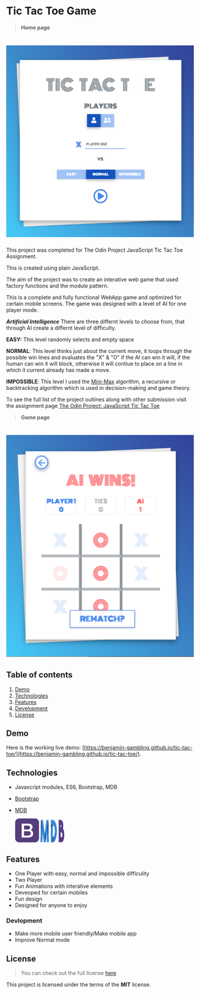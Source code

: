 
# Tic Tac Toe Game

> **Home page**
# ![Tic Tac Toe Game](readme_img/screenshot.png)

This project was completed for The Odin Project JavaScript Tic Tac Toe Assignment. 

This is created using plain JavaScript. 

The aim of the project was to create an interative web game that used factory functions and the module pattern. 

This is a complete and fully functional WebApp game and optimized for certain mobile screens. The game was designed with a level of AI for one player mode. 

**_Artificial Intelligence_**
There are three differnt levels to choose from, that through AI create a differnt level of difficulty. 

**EASY:** This level randomly selects and empty space

**NORMAL**: This level thinks just about the current move, it loops through the possible win lines and evaluates the "X" & "O" if the AI can win it will, if the human can win it will block, otherwise it will contiue to place on a line in which it current already has made a move. 

**IMPOSSIBLE**: This level I used the [Mini-Max](https://www.javatpoint.com/mini-max-algorithm-in-ai) algorithm, a recursive or backtracking algorithm which is used in decision-making and game theory.

To see the full list of the project outlines along with other submission visit the assignment page [The Odin Project: JavaScript Tic Tac Toe](https://www.theodinproject.com/courses/javascript/lessons/tic-tac-toe-javascript?ref=lnav)


>**Game page**
# ![Tic Tac Toe Game](readme_img/screenshot2.png)

## Table of contents

1. [Demo](#demo)
2. [Technologies](#technologies)
3. [Features](#features)
4. [Development](#development)
5. [License](#license)

## Demo

Here is the working live demo:
[https://benjamin-gambling.github.io/tic-tac-toe/](https://benjamin-gambling.github.io/tic-tac-toe/).

## Technologies

- Javascript modules, ES6, Bootstrap, MDB
- [Bootstrap](https://getbootstrap.com/)
- [MDB](https://mdbootstrap.com/)

  <img width="64" height="64" src="readme_img/bootstrap.png">
  <img width="64" height="64" src="readme_img/mdb.png">

## Features
- One Player with easy, normal and impossible difficulity
- Two Player 
- Fun Animations with interative elements 
- Deveoped for certain mobiles 
- Fun design
- Designed for anyone to enjoy 

### Devlopment
- Make more mobile user friendly/Make mobile app
- Improve Normal mode 


## License

> You can check out the full license [here](LICENSE)

This project is licensed under the terms of the **MIT** license.